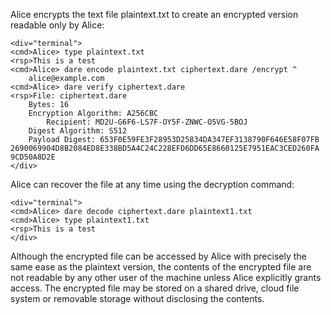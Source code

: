 
Alice encrypts the text file plaintext.txt to create an encrypted version
readable only by Alice:


~~~~
<div="terminal">
<cmd>Alice> type plaintext.txt
<rsp>This is a test
<cmd>Alice> dare encode plaintext.txt ciphertext.dare /encrypt ^
    alice@example.com 
<cmd>Alice> dare verify ciphertext.dare
<rsp>File: ciphertext.dare
    Bytes: 16
    Encryption Algorithm: A256CBC
        Recipient: MD2U-G6F6-LS7F-OY5F-ZNWC-O5VG-5BOJ
    Digest Algorithm: S512
    Payload Digest: 653F0E59FE3F28953D25834DA347EF3138790F646E58F07FB
2690069904D8B2084ED8E338BD5A4C24C228EFD6DD65E8660125E7951EAC3CED260FA
9CD50A8D2E
</div>
~~~~

Alice can recover the file at any time using the decryption command:


~~~~
<div="terminal">
<cmd>Alice> dare decode ciphertext.dare plaintext1.txt
<cmd>Alice> type plaintext1.txt
<rsp>This is a test
</div>
~~~~

Although the encrypted file can be accessed by Alice with precisely the same ease as the plaintext
version, the contents of the encrypted file are not readable by any other user of the machine unless 
Alice explicitly grants access. The encrypted file may be stored on a shared drive, cloud file system
or removable storage without disclosing the contents.

